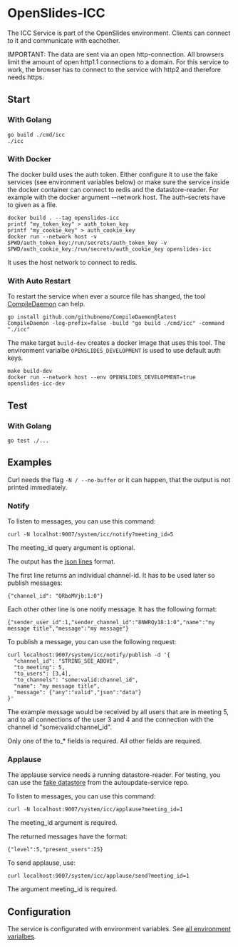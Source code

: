 # OpenSlides-ICC

The ICC Service is part of the OpenSlides environment. Clients can connect to it
and communicate with eachother.

IMPORTANT: The data are sent via an open http-connection. All browsers limit the
amount of open http1.1 connections to a domain. For this service to work, the
browser has to connect to the service with http2 and therefore needs https.


## Start

### With Golang

```
go build ./cmd/icc
./icc
```

### With Docker

The docker build uses the auth token. Either configure it to use the fake
services (see environment variables below) or make sure the service inside the
docker container can connect to redis and the datastore-reader. For example with
the docker argument --network host. The auth-secrets have to given as a file.

```
docker build . --tag openslides-icc
printf "my_token_key" > auth_token_key 
printf "my_cookie_key" > auth_cookie_key
docker run --network host -v $PWD/auth_token_key:/run/secrets/auth_token_key -v $PWD/auth_cookie_key:/run/secrets/auth_cookie_key openslides-icc
```

It uses the host network to connect to redis.


### With Auto Restart

To restart the service when ever a source file has shanged, the tool
[CompileDaemon](https://github.com/githubnemo/CompileDaemon) can help.

```
go install github.com/githubnemo/CompileDaemon@latest
CompileDaemon -log-prefix=false -build "go build ./cmd/icc" -command "./icc"
```

The make target `build-dev` creates a docker image that uses this tool. The
environment varialbe `OPENSLIDES_DEVELOPMENT` is used to use default auth keys.

```
make build-dev
docker run --network host --env OPENSLIDES_DEVELOPMENT=true openslides-icc-dev
```


## Test

### With Golang

```
go test ./...
```


## Examples

Curl needs the flag `-N / --no-buffer` or it can happen, that the output is not
printed immediately.


### Notify

To listen to messages, you can use this command:

```
curl -N localhot:9007/system/icc/notify?meeting_id=5
```

The meeting_id query argument is optional.

The output has the [json lines](https://jsonlines.org/) format.

The first line returns an individual channel-id. It has to be used later so
publish messages:

```
{"channel_id": "QRboMVjb:1:0"}
```

Each other other line is one notify message. It has the following format:

```
{"sender_user_id":1,"sender_channel_id":"8NWRQy18:1:0","name":"my message title","message":"my message"}
```

To publish a message, you can use the following request:

```
curl localhost:9007/system/icc/notify/publish -d '{
  "channel_id": "STRING_SEE_ABOVE",
  "to_meeting": 5,
  "to_users": [3,4],
  "to_channels": "some:valid:channel_id",
  "name": "my message title",
  "message": {"any":"valid","json":"data"}
}'
```

The example message would be received by all users that are in meeting 5, and to
all connections of the user 3 and 4 and the connection with the channel id
"some:valid:channel_id".

Only one of the to_* fields is required. All other fields are required.


### Applause

The applause service needs a running datastore-reader. For testing, you can use
the [fake
datastore](https://github.com/OpenSlides/openslides-autoupdate-service/tree/main/cmd/datastore)
from the autoupdate-service repo.

To listen to messages, you can use this command:

```
curl -N localhost:9007/system/icc/applause?meeting_id=1
```

The meeting_id argument is required.

The returned messages have the format:

```
{"level":5,"present_users":25}
```

To send applause, use:

```
curl localhost:9007/system/icc/applause/send?meeting_id=1
```

The argument meeting_id is required.


## Configuration

The service is configurated with environment variables. See [all environment
varialbes](environment.md).
